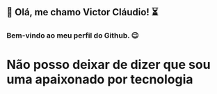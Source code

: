 ## 👋 Olá, me chamo Victor Cláudio! :hourglass_flowing_sand:
### Bem-vindo ao meu perfil do Github. :wink:

# Não posso deixar de dizer que sou uma apaixonado por tecnologia
